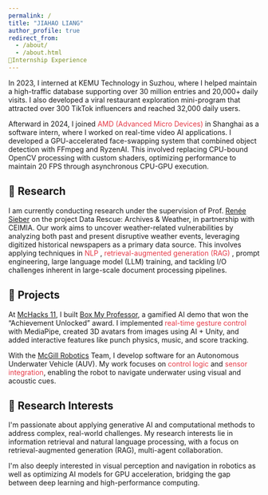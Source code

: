 ```yaml
---
permalink: /
title: "JIAHAO LIANG"
author_profile: true
redirect_from: 
  - /about/
  - /about.html
💼Internship Experience
---
```

In 2023, I interned at KEMU Technology in Suzhou, where I helped maintain a high-traffic database supporting over 30 million entries and 20,000+ daily visits. I also developed a viral restaurant exploration mini-program that attracted over 300 TikTok influencers and reached 32,000 daily users.

Afterward in 2024, I joined <span style="color: #e63946;">AMD (Advanced Micro Devices) </span> in Shanghai as a software intern, where I worked on real-time video AI applications. I developed a GPU-accelerated face-swapping system that combined object detection with FFmpeg and RyzenAI. This involved replacing CPU-bound OpenCV processing with custom shaders, optimizing performance to maintain 20 FPS through asynchronous CPU-GPU execution.

🔬 Research
---
I am currently conducting research under the supervision of Prof. [Renée Sieber](https://rose.geog.mcgill.ca/) on the project Data Rescue: Archives & Weather, in partnership with CEIMIA. Our work aims to uncover weather-related vulnerabilities by analyzing both past and present disruptive weather events, leveraging digitized historical newspapers as a primary data source. This involves applying techniques in <span style="color: #e63946;">NLP </span>, <span style="color: #e63946;">retrieval-augmented generation (RAG) </span>, prompt engineering, large language model (LLM) training, and tackling I/O challenges inherent in large-scale document processing pipelines.

🚀 Projects
---
At [McHacks 11](https://devpost.com/software/box-my-professor), I built [Box My Professor](https://github.com/s026352/MCHACKS11), a gamified AI demo that won the “Achievement Unlocked” award. I implemented <span style="color: #e63946;">real-time gesture control</span> with MediaPipe, created 3D avatars from images using AI + Unity, and added interactive features like punch physics, music, and score tracking.

With the [McGill Robotics](https://mcgillrobotics.com/) Team, I develop software for an Autonomous Underwater Vehicle (AUV). My work focuses on <span style="color: #e63946;">control logic</span> and <span style="color: #e63946;">sensor integration</span>, enabling the robot to navigate underwater using visual and acoustic cues.

🎯 Research Interests
---
I'm passionate about applying generative AI and computational methods to address complex, real-world challenges. My research interests lie in information retrieval and natural language processing, with a focus on retrieval-augmented generation (RAG), multi-agent collaboration.

 I'm also deeply interested in visual perception and navigation in robotics as well as optimizing AI models for GPU acceleration, bridging the gap between deep learning and high-performance computing.




